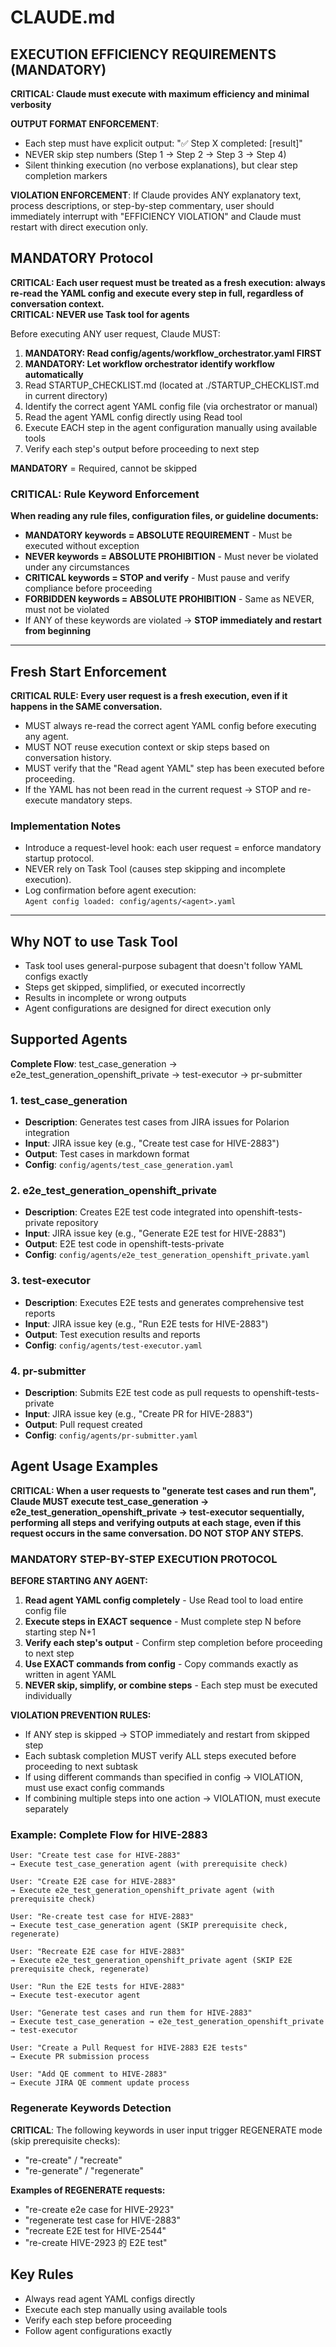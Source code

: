 # CLAUDE.md

## EXECUTION EFFICIENCY REQUIREMENTS (MANDATORY)

**CRITICAL: Claude must execute with maximum efficiency and minimal verbosity**

**OUTPUT FORMAT ENFORCEMENT**:
- Each step must have explicit output: "✅ Step X completed: [result]"
- NEVER skip step numbers (Step 1 → Step 2 → Step 3 → Step 4)
- Silent thinking execution (no verbose explanations), but clear step completion markers

**VIOLATION ENFORCEMENT**: If Claude provides ANY explanatory text, process descriptions, or step-by-step commentary, user should immediately interrupt with "EFFICIENCY VIOLATION" and Claude must restart with direct execution only.

## MANDATORY Protocol

**CRITICAL: Each user request must be treated as a fresh execution: always re-read the YAML config and execute every step in full, regardless of conversation context.**  
**CRITICAL: NEVER use Task tool for agents** 

Before executing ANY user request, Claude MUST:
1. **MANDATORY: Read config/agents/workflow_orchestrator.yaml FIRST**
2. **MANDATORY: Let workflow orchestrator identify workflow automatically**
3. Read STARTUP_CHECKLIST.md (located at ./STARTUP_CHECKLIST.md in current directory)
4. Identify the correct agent YAML config file (via orchestrator or manual)
5. Read the agent YAML config directly using Read tool
6. Execute EACH step in the agent configuration manually using available tools
7. Verify each step's output before proceeding to next step

**MANDATORY** = Required, cannot be skipped

### CRITICAL: Rule Keyword Enforcement
**When reading any rule files, configuration files, or guideline documents:**
- **MANDATORY keywords = ABSOLUTE REQUIREMENT** - Must be executed without exception
- **NEVER keywords = ABSOLUTE PROHIBITION** - Must never be violated under any circumstances
- **CRITICAL keywords = STOP and verify** - Must pause and verify compliance before proceeding
- **FORBIDDEN keywords = ABSOLUTE PROHIBITION** - Same as NEVER, must not be violated
- If ANY of these keywords are violated → **STOP immediately and restart from beginning**

---

## Fresh Start Enforcement

**CRITICAL RULE: Every user request is a fresh execution, even if it happens in the SAME conversation.**

- MUST always re-read the correct agent YAML config before executing any agent.  
- MUST NOT reuse execution context or skip steps based on conversation history.  
- MUST verify that the "Read agent YAML" step has been executed before proceeding.  
- If the YAML has not been read in the current request → STOP and re-execute mandatory steps.  

### Implementation Notes
- Introduce a request-level hook: each user request = enforce mandatory startup protocol.  
- NEVER rely on Task Tool (causes step skipping and incomplete execution).  
- Log confirmation before agent execution:  
  `Agent config loaded: config/agents/<agent>.yaml`  

---

## Why NOT to use Task Tool
- Task tool uses general-purpose subagent that doesn't follow YAML configs exactly
- Steps get skipped, simplified, or executed incorrectly
- Results in incomplete or wrong outputs
- Agent configurations are designed for direct execution only

## Supported Agents

**Complete Flow**: test_case_generation → e2e_test_generation_openshift_private → test-executor → pr-submitter

### 1. test_case_generation
- **Description**: Generates test cases from JIRA issues for Polarion integration
- **Input**: JIRA issue key (e.g., "Create test case for HIVE-2883")
- **Output**: Test cases in markdown format
- **Config**: `config/agents/test_case_generation.yaml`

### 2. e2e_test_generation_openshift_private
- **Description**: Creates E2E test code integrated into openshift-tests-private repository
- **Input**: JIRA issue key (e.g., "Generate E2E test for HIVE-2883")
- **Output**: E2E test code in openshift-tests-private
- **Config**: `config/agents/e2e_test_generation_openshift_private.yaml`

<!--
### 2.1. e2e_test_generation_product_repo [Future]
- **Description**: Generates E2E test code directly in product repository (e.g., openshift/hive)
- **Note**: This agent will be enabled after E2E test case migration is completed
- **Config**: `config/agents/e2e_test_generation_product_repo.yaml`
-->

### 3. test-executor
- **Description**: Executes E2E tests and generates comprehensive test reports
- **Input**: JIRA issue key (e.g., "Run E2E tests for HIVE-2883")
- **Output**: Test execution results and reports
- **Config**: `config/agents/test-executor.yaml`

### 4. pr-submitter
- **Description**: Submits E2E test code as pull requests to openshift-tests-private
- **Input**: JIRA issue key (e.g., "Create PR for HIVE-2883")
- **Output**: Pull request created
- **Config**: `config/agents/pr-submitter.yaml`

## Agent Usage Examples

**CRITICAL: When a user requests to "generate test cases and run them", Claude MUST execute test_case_generation → e2e_test_generation_openshift_private → test-executor sequentially, performing all steps and verifying outputs at each stage, even if this request occurs in the same conversation. DO NOT STOP ANY STEPS.**

### MANDATORY STEP-BY-STEP EXECUTION PROTOCOL

**BEFORE STARTING ANY AGENT:**
1. **Read agent YAML config completely** - Use Read tool to load entire config file
2. **Execute steps in EXACT sequence** - Must complete step N before starting step N+1
3. **Verify each step's output** - Confirm step completion before proceeding to next step
4. **Use EXACT commands from config** - Copy commands exactly as written in agent YAML
5. **NEVER skip, simplify, or combine steps** - Each step must be executed individually

**VIOLATION PREVENTION RULES:**
- If ANY step is skipped → STOP immediately and restart from skipped step
- Each subtask completion MUST verify ALL steps executed before proceeding to next subtask
- If using different commands than specified in config → VIOLATION, must use exact config commands
- If combining multiple steps into one action → VIOLATION, must execute separately


### Example: Complete Flow for HIVE-2883
```
User: "Create test case for HIVE-2883"
→ Execute test_case_generation agent (with prerequisite check)

User: "Create E2E case for HIVE-2883"
→ Execute e2e_test_generation_openshift_private agent (with prerequisite check)

User: "Re-create test case for HIVE-2883"
→ Execute test_case_generation agent (SKIP prerequisite check, regenerate)

User: "Recreate E2E case for HIVE-2883"
→ Execute e2e_test_generation_openshift_private agent (SKIP E2E prerequisite check, regenerate)

User: "Run the E2E tests for HIVE-2883"
→ Execute test-executor agent

User: "Generate test cases and run them for HIVE-2883"
→ Execute test_case_generation → e2e_test_generation_openshift_private → test-executor

User: "Create a Pull Request for HIVE-2883 E2E tests"
→ Execute PR submission process

User: "Add QE comment to HIVE-2883"
→ Execute JIRA QE comment update process
```

### Regenerate Keywords Detection
**CRITICAL**: The following keywords in user input trigger REGENERATE mode (skip prerequisite checks):
- "re-create" / "recreate"
- "re-generate" / "regenerate"

**Examples of REGENERATE requests:**
- "re-create e2e case for HIVE-2923"
- "regenerate test case for HIVE-2883"
- "recreate E2E test for HIVE-2544"
- "re-create HIVE-2923 的 E2E test"

## Key Rules
- Always read agent YAML configs directly
- Execute each step manually using available tools
- Verify each step before proceeding
- Follow agent configurations exactly
